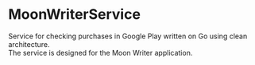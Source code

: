 # MoonWriterService

Service for checking purchases in Google Play written on Go using clean architecture.  
The service is designed for the Moon Writer application.
